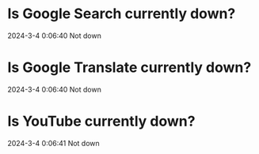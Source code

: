 # Is Google Search currently down?

2024-3-4 0:06:40 Not down

# Is Google Translate currently down?

2024-3-4 0:06:40 Not down

# Is YouTube currently down?

2024-3-4 0:06:41 Not down

